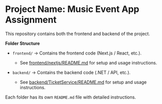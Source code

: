 # Project Name: Music Event App Assignment

This repository contains both the frontend and backend of the project.  

**Folder Structure**

- `frontend/` → Contains the frontend code (Next.js / React, etc.).  
  - See [frontend/nextjs/README.md](./frontend/README.md) for setup and usage instructions.  
  
- `backend/` → Contains the backend code (.NET / API, etc.).  
  - See [backend/TicketService/README.md](./backend/README.md) for setup and usage instructions.  

Each folder has its own `README.md` file with detailed instructions.